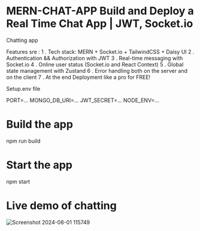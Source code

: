 # MERN-CHAT-APP Build and Deploy a Real Time Chat App | JWT, Socket.io
Chatting app 

Features sre :
1 . Tech stack: MERN + Socket.io + TailwindCSS + Daisy UI
2 .  Authentication && Authorization with JWT
3 . Real-time messaging with Socket.io
4 . Online user status (Socket.io and React Context)
5 . Global state management with Zustand
6  .  Error handling both on the server and on the client
7  . At the end Deployment like a pro for FREE!

Setup.env file


PORT=...
MONGO_DB_URI=...
JWT_SECRET=...
NODE_ENV=...

# Build the app 

npm run build

# Start the app 

npm start

# Live demo of chatting
![Screenshot 2024-08-01 115749](https://github.com/user-attachments/assets/5c5498d2-cbdb-4de6-855b-88dae98768b4)



